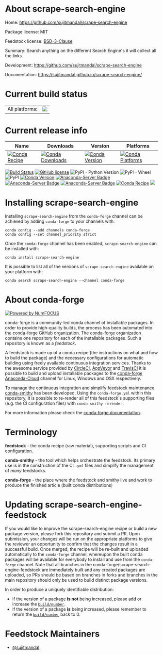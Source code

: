 About scrape-search-engine
==========================

Home: https://github.com/sujitmandal/scrape-search-engine

Package license: MIT

Feedstock license: [BSD-3-Clause](https://github.com/conda-forge/scrape-search-engine-feedstock/blob/master/LICENSE.txt)

Summary: Search anything on the different Search Engine's it will collect all the links.

Development: https://github.com/sujitmandal/scrape-search-engine

Documentation: https://sujitmandal.github.io/scrape-search-engine/

Current build status
====================


<table><tr><td>All platforms:</td>
    <td>
      <a href="https://dev.azure.com/conda-forge/feedstock-builds/_build/latest?definitionId=15290&branchName=master">
        <img src="https://dev.azure.com/conda-forge/feedstock-builds/_apis/build/status/scrape-search-engine-feedstock?branchName=master">
      </a>
    </td>
  </tr>
</table>

Current release info
====================

| Name | Downloads | Version | Platforms |
| --- | --- | --- | --- |
| [![Conda Recipe](https://img.shields.io/badge/recipe-scrape--search--engine-green.svg)](https://anaconda.org/conda-forge/scrape-search-engine) | [![Conda Downloads](https://img.shields.io/conda/dn/conda-forge/scrape-search-engine.svg)](https://anaconda.org/conda-forge/scrape-search-engine) | [![Conda Version](https://img.shields.io/conda/vn/conda-forge/scrape-search-engine.svg)](https://anaconda.org/conda-forge/scrape-search-engine) | [![Conda Platforms](https://img.shields.io/conda/pn/conda-forge/scrape-search-engine.svg)](https://anaconda.org/conda-forge/scrape-search-engine) |

[![Build Status](https://travis-ci.org/sujitmandal/scrape-search-engine.svg?branch=master)](https://travis-ci.org/sujitmandal/scrape-search-engine) [![GitHub license](https://img.shields.io/github/license/sujitmandal/scrape-search-engine)](https://github.com/sujitmandal/scrape-search-engine/blob/master/LICENSE) ![PyPI - Python Version](https://img.shields.io/pypi/pyversions/scrape-search-engine) ![PyPI - Wheel](https://img.shields.io/pypi/wheel/scrape-search-engine) ![PyPI](https://img.shields.io/pypi/v/scrape-search-engine) [![Conda Version](https://img.shields.io/conda/vn/conda-forge/scrape-search-engine.svg)](https://anaconda.org/conda-forge/scrape-search-engine) [![Anaconda-Server Badge](https://anaconda.org/conda-forge/scrape-search-engine/badges/version.svg)](https://anaconda.org/conda-forge/scrape-search-engine) [![Anaconda-Server Badge](https://anaconda.org/conda-forge/scrape-search-engine/badges/installer/conda.svg)](https://conda.anaconda.org/conda-forge) [![Anaconda-Server Badge](https://anaconda.org/conda-forge/scrape-search-engine/badges/platforms.svg)](https://anaconda.org/conda-forge/scrape-search-engine) [![Conda Recipe](https://img.shields.io/badge/recipe-scrape--search--engine-green.svg)](https://anaconda.org/conda-forge/scrape-search-engine) ![](https://dev.azure.com/conda-forge/feedstock-builds/_apis/build/status/scrape-search-engine-feedstock?branchName=master)


Installing scrape-search-engine
===============================

Installing `scrape-search-engine` from the `conda-forge` channel can be achieved by adding `conda-forge` to your channels with:

```
conda config --add channels conda-forge
conda config --set channel_priority strict
```

Once the `conda-forge` channel has been enabled, `scrape-search-engine` can be installed with:

```
conda install scrape-search-engine
```

It is possible to list all of the versions of `scrape-search-engine` available on your platform with:

```
conda search scrape-search-engine --channel conda-forge
```


About conda-forge
=================

[![Powered by
NumFOCUS](https://img.shields.io/badge/powered%20by-NumFOCUS-orange.svg?style=flat&colorA=E1523D&colorB=007D8A)](https://numfocus.org)

conda-forge is a community-led conda channel of installable packages.
In order to provide high-quality builds, the process has been automated into the
conda-forge GitHub organization. The conda-forge organization contains one repository
for each of the installable packages. Such a repository is known as a *feedstock*.

A feedstock is made up of a conda recipe (the instructions on what and how to build
the package) and the necessary configurations for automatic building using freely
available continuous integration services. Thanks to the awesome service provided by
[CircleCI](https://circleci.com/), [AppVeyor](https://www.appveyor.com/)
and [TravisCI](https://travis-ci.com/) it is possible to build and upload installable
packages to the [conda-forge](https://anaconda.org/conda-forge)
[Anaconda-Cloud](https://anaconda.org/) channel for Linux, Windows and OSX respectively.

To manage the continuous integration and simplify feedstock maintenance
[conda-smithy](https://github.com/conda-forge/conda-smithy) has been developed.
Using the ``conda-forge.yml`` within this repository, it is possible to re-render all of
this feedstock's supporting files (e.g. the CI configuration files) with ``conda smithy rerender``.

For more information please check the [conda-forge documentation](https://conda-forge.org/docs/).

Terminology
===========

**feedstock** - the conda recipe (raw material), supporting scripts and CI configuration.

**conda-smithy** - the tool which helps orchestrate the feedstock.
                   Its primary use is in the construction of the CI ``.yml`` files
                   and simplify the management of *many* feedstocks.

**conda-forge** - the place where the feedstock and smithy live and work to
                  produce the finished article (built conda distributions)


Updating scrape-search-engine-feedstock
=======================================

If you would like to improve the scrape-search-engine recipe or build a new
package version, please fork this repository and submit a PR. Upon submission,
your changes will be run on the appropriate platforms to give the reviewer an
opportunity to confirm that the changes result in a successful build. Once
merged, the recipe will be re-built and uploaded automatically to the
`conda-forge` channel, whereupon the built conda packages will be available for
everybody to install and use from the `conda-forge` channel.
Note that all branches in the conda-forge/scrape-search-engine-feedstock are
immediately built and any created packages are uploaded, so PRs should be based
on branches in forks and branches in the main repository should only be used to
build distinct package versions.

In order to produce a uniquely identifiable distribution:
 * If the version of a package **is not** being increased, please add or increase
   the [``build/number``](https://docs.conda.io/projects/conda-build/en/latest/resources/define-metadata.html#build-number-and-string).
 * If the version of a package **is** being increased, please remember to return
   the [``build/number``](https://docs.conda.io/projects/conda-build/en/latest/resources/define-metadata.html#build-number-and-string)
   back to 0.

Feedstock Maintainers
=====================

* [@sujitmandal](https://github.com/sujitmandal/)


